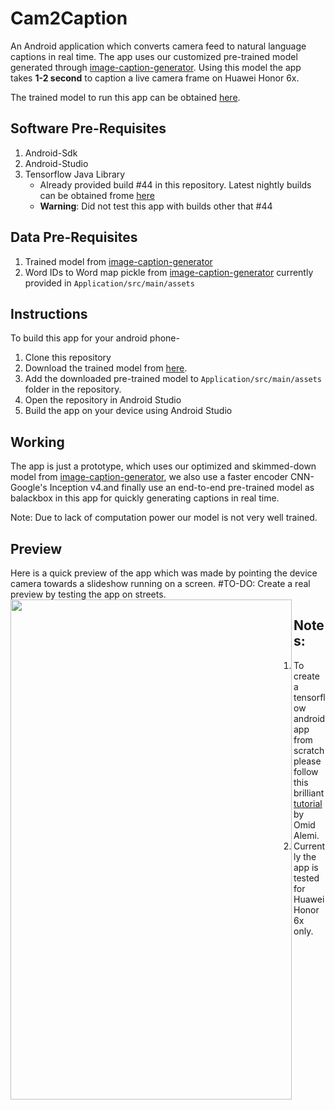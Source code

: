 # Cam2Caption
An Android application which converts camera feed to natural language captions in real time.
The app uses our customized pre-trained model generated through [image-caption-generator](https://github.com/neural-nuts/image-caption-generator). 
Using this model the app takes **1-2 second** to caption a live camera frame on Huawei Honor 6x.

The trained model to run this app can be obtained [here](https://drive.google.com/open?id=0ByhzM2YklhADNmk4cEN2MTA5U0E).

## Software Pre-Requisites
1. Android-Sdk
2. Android-Studio
3. Tensorflow Java Library
    - Already provided build #44 in this repository. Latest nightly builds can be obtained frome [here](https://ci.tensorflow.org/view/Nightly/job/nightly-android/)
    - **Warning**: Did not test this app with builds other that #44

## Data Pre-Requisites
1. Trained model from [image-caption-generator](https://github.com/neural-nuts/image-caption-generator)
2. Word IDs to Word map pickle from [image-caption-generator](https://github.com/neural-nuts/image-caption-generator) currently provided in `Application/src/main/assets`

## Instructions
To build this app for your android phone-
1. Clone this repository
2. Download the trained model from [here](https://drive.google.com/open?id=0ByhzM2YklhADNmk4cEN2MTA5U0E).
3. Add the downloaded pre-trained model to `Application/src/main/assets` folder in the repository.
4. Open the repository in Android Studio
5. Build the app on your device using Android Studio

## Working
The app is just a prototype, which uses our optimized and skimmed-down model from [image-caption-generator](https://github.com/neural-nuts/image-caption-generator), we also use a faster encoder CNN- Google's Inception v4.and finally use an end-to-end pre-trained model as balackbox in this app for quickly generating captions in real time.

Note: Due to lack of computation power our model is not very well trained.

## Preview
Here is a quick preview of the app which was made by pointing the device camera towards a slideshow running on a screen. 
#TO-DO: Create a real preview by testing the app on streets.
<a href="url"><img src="https://github.com/neural-nuts/Cam2Caption/blob/master/preview.gif" align="left" height="800" width="450" ></a>

## Notes: 
1. To create a tensorflow android app from scratch please follow this brilliant [tutorial](https://omid.al/posts/2017-02-20-Tutorial-Build-Your-First-Tensorflow-Android-App.html) by Omid Alemi.
2. Currently the app is tested for Huawei Honor 6x only.


